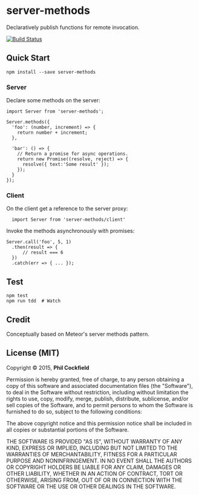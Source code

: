 # server-methods
Declaratively publish functions for remote invocation.

[![Build Status](https://travis-ci.org/philcockfield/server-methods.svg)](https://travis-ci.org/philcockfield/server-methods)



## Quick Start

    npm install --save server-methods

### Server
Declare some methods on the server:

    import Server from 'server-methods';

    Server.methods({
      'foo': (number, increment) => {
        return number + increment;
      },

      'bar': () => {
        // Return a promise for async operations.
        return new Promise((resolve, reject) => {
          resolve({ text:'Some result' });
        });
      }
    });


### Client
On the client get a reference to the server proxy:

      import Server from 'server-methods/client'

Invoke the methods asynchronously with promises:

    Server.call('foo', 5, 1)
      .then(result => {
          // result === 6
      })
      .catch(err => { ... });



## Test
    npm test
    npm run tdd  # Watch





## Credit
Conceptually based on Meteor's server methods pattern.



## License (MIT)
Copyright © 2015, **Phil Cockfield**

Permission is hereby granted, free of charge, to any person obtaining a copy
of this software and associated documentation files (the "Software"), to deal
in the Software without restriction, including without limitation the rights
to use, copy, modify, merge, publish, distribute, sublicense, and/or sell
copies of the Software, and to permit persons to whom the Software is
furnished to do so, subject to the following conditions:

The above copyright notice and this permission notice shall be included in
all copies or substantial portions of the Software.

THE SOFTWARE IS PROVIDED "AS IS", WITHOUT WARRANTY OF ANY KIND, EXPRESS OR
IMPLIED, INCLUDING BUT NOT LIMITED TO THE WARRANTIES OF MERCHANTABILITY,
FITNESS FOR A PARTICULAR PURPOSE AND NONINFRINGEMENT. IN NO EVENT SHALL THE
AUTHORS OR COPYRIGHT HOLDERS BE LIABLE FOR ANY CLAIM, DAMAGES OR OTHER
LIABILITY, WHETHER IN AN ACTION OF CONTRACT, TORT OR OTHERWISE, ARISING FROM,
OUT OF OR IN CONNECTION WITH THE SOFTWARE OR THE USE OR OTHER DEALINGS IN
THE SOFTWARE.
